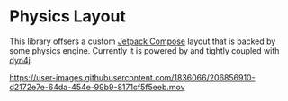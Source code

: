 # Physics Layout
This library offsers a custom [Jetpack Compose](https://developer.android.com/jetpack/compose) layout that is backed by some physics engine. Currently it is powered by and tightly coupled with [dyn4j](https://www.dyn4j.org).

https://user-images.githubusercontent.com/1836066/206856910-d2172e7e-64da-454e-99b9-8171cf5f5eeb.mov


